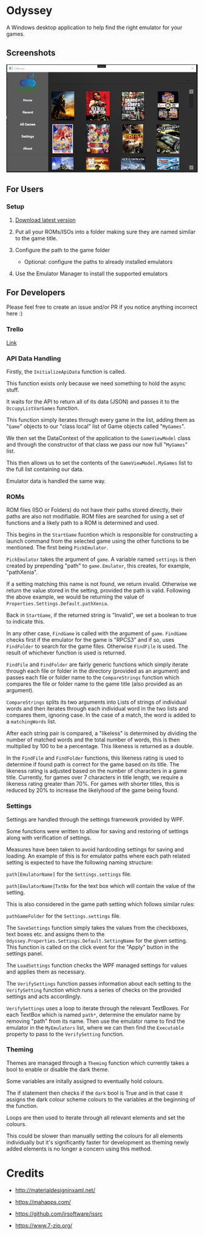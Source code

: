 # Odyssey

A Windows desktop application to help find the right emulator for your games.

## Screenshots

![Application as of March 1st 2023](./media/01.03.23.png)

## For Users

### Setup

1. [Download latest version](https://github.com/ATU-Project300/DesktopApplication/releases/latest/download/setup.exe)

1. Put all your ROMs/ISOs into a folder making sure they are named similar to the game title.

1. Configure the path to the game folder

    * Optional: configure the paths to already installed emulators

1. Use the Emulator Manager to install the supported emulators

## For Developers

Please feel free to create an issue and/or PR if you notice anything incorrect here :)

### Trello

[Link](https://trello.com/b/0Fzksv3i/desktop-application-tasks)


### API Data Handling

Firstly, the `InitializeApiData` function is called.

This function exists only because we need something
to hold the async stuff.

It waits for the API to return all of its data (JSON)
and passes it to the `OccupyListVarGames` function.

This function simply iterates through every game
in the list, adding them as "`Game`" objects to our
"class local" list of Game objects called "`MyGames`".

We then set the DataContext of the application to
the `GameViewModel` class and through the constructor
of that class we pass our now full "`MyGames`" list.

This then allows us to set the contents of
the `GameViewModel.MyGames` list to the full
list containing our data.

Emulator data is handled the same way.

### ROMs

ROM files (ISO or Folders) do not have their paths stored
directly, their paths are also not modifiable.
ROM files are searched for using a set of functions
and a likely path to a ROM is determined and used.

This begins in the `StartGame` fucntion which is responsible
for constructing a launch command from the selected game
using the other functions to be mentioned.
The first being `PickEmulator`.

`PickEmulator` takes the argument of `game`.
A variable named `settings` is then created by
prepending "path" to `game.Emulator`, this creates,
for example, "pathXenia".

If a setting matching this name is not found, we return invalid.
Otherwise we return the value stored in the setting, provided the path
is valid. Following the above example, we would be returning
the value of `Properties.Settings.Default.pathXenia`.

Back in `StartGame`, if the returned string is "Invalid",
we set a boolean to true to indicate this.

In any other case, `FindGame` is called with the argument of `game`.
`FindGame` checks first if the emulator for the game is "RPCS3" and if so,
uses `FindFolder` to search for the game files. Otherwise `FindFile` is used.
The result of whichever function is used is returned.

`FindFile` and `FindFolder` are fairly generic functions
which simply iterate through each file or folder
in the directory (provided as an argument) and passes
each file or folder name to the `CompareStrings` function
which compares the file or folder name to the 
game title (also provided as an argument).

`CompareStrings` splits its two arguments into
Lists of strings of individual words and then 
iterates through each individual word in the
two lists and compares them, ignoring case.
In the case of a match, the word is added
to a `matchingWords` list.

After each string pair is compared, a "likeless"
is determined by dividing the number of matched
words and the total number of words, this is then
multiplied by 100 to be a percentage.
This likeness is returned as a double.

In the `FindFile` and `FindFolder` functions, this likeness
rating is used to determine if found path is correct
for the game based on its title. The likeness rating is
adjusted based on the number of characters in a game title.
Currently, for games over 7 characters in title length,
we require a likeness rating greater than 70%.
For games with shorter titles, this is reduced by 20%
to increase the likelyhood of the game being found.

### Settings

Settings are handled through the settings
framework provided by WPF.

Some functions were written to allow for saving
and restoring of settings along with verification of settings.

Measures have been taken to avoid hardcoding settings for saving
and loading. An example of this is for emulator paths where each
path related setting is expected to have the following naming structure:

`path[EmulatorName]` for the `Settings.settings` file.

`path[EmulatorName]TxtBx` for the text box which will contain the
value of the setting.

This is also considered in the game path setting which follows similar rules:

`pathGameFolder` for the `Settings.settings` file.

The `SaveSettings` function simply takes the values
from the checkboxes, text boxes etc. and assigns them
to the `Odyssey.Properties.Settings.Default.SettingName` for
the given setting. This function is called on the click event
for the "Apply" button in the settings panel.

The `LoadSettings` function checks the WPF managed
settings for values and applies them as necessary.

The `VerifySettings` function passes information about
each setting to the `VerifySetting` function which runs
a series of checks on the provided settings and acts accordingly.

`VerifySettings` uses a loop to iterate through the relevant TextBoxes.
For each TextBox which is named `path*`, determine the emulator name by removing "path" from its name. Then use the emulator name to find the emulator in the `MyEmulators` list, where we can then find the `Executable` property to pass to the `VerifySetting` function.

### Theming

Themes are managed through a `Theming` function which currently
takes a bool to enable or disable the dark theme.

Some variables are initally assigned to eventually hold colours.

The if statement then checks if the `dark` bool is True and in that case it assigns the dark colour scheme colours to the variables at the beginning of the function.

Loops are then used to iterate through all relevant elements and set the colours.

This could be slower than manually setting the colours for all elements individually but it's significantly faster for development as theming newly added elements is no longer a concern using this method.

# Credits

* http://materialdesigninxaml.net/

* https://mahapps.com/

* https://github.com/jrsoftware/issrc

* https://www.7-zip.org/